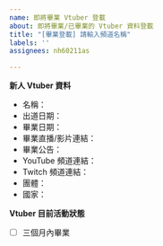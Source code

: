 ```yaml
---
name: 即將畢業 Vtuber 登載
about: 即將畢業/已畢業的 Vtuber 資料登載
title: "[畢業登載] 請輸入頻道名稱"
labels: ''
assignees: nh60211as

---
```


<!--
請注意：登載請求會公開顯示在 https://github.com/TaiwanVtuberData/TaiwanVtuberData.github.io/issues
-->

**新人 Vtuber 資料**
<!--
沒有或是不確定請留空
-->
 * 名稱：
 * 出道日期：
 * 畢業日期：
 * 畢業直播/影片連結：
 * 畢業公告：
 * YouTube 頻道連結：
 * Twitch 頻道連結：
 * 團體：
 * 國家：

**Vtuber 目前活動狀態**
<!--
* 請在此對符合此 Vtuber 目前活動狀態的項目打x，像這樣  - [x] 名稱
-->
 - [ ] 三個月內畢業
